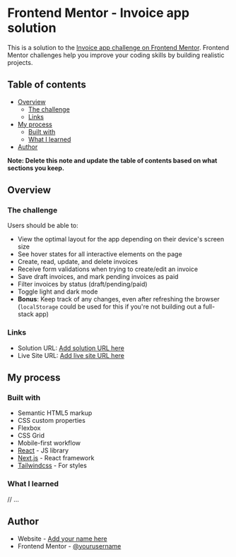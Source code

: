 # Frontend Mentor - Invoice app solution

This is a solution to the [Invoice app challenge on Frontend Mentor](https://www.frontendmentor.io/challenges/invoice-app-i7KaLTQjl). Frontend Mentor challenges help you improve your coding skills by building realistic projects.

## Table of contents

- [Overview](#overview)
  - [The challenge](#the-challenge)
  - [Links](#links)
- [My process](#my-process)
  - [Built with](#built-with)
  - [What I learned](#what-i-learned)
- [Author](#author)

**Note: Delete this note and update the table of contents based on what sections you keep.**

## Overview

### The challenge

Users should be able to:

- View the optimal layout for the app depending on their device's screen size
- See hover states for all interactive elements on the page
- Create, read, update, and delete invoices
- Receive form validations when trying to create/edit an invoice
- Save draft invoices, and mark pending invoices as paid
- Filter invoices by status (draft/pending/paid)
- Toggle light and dark mode
- **Bonus**: Keep track of any changes, even after refreshing the browser (`localStorage` could be used for this if you're not building out a full-stack app)

### Links

- Solution URL: [Add solution URL here](https://your-solution-url.com)
- Live Site URL: [Add live site URL here](https://your-live-site-url.com)

## My process

### Built with

- Semantic HTML5 markup
- CSS custom properties
- Flexbox
- CSS Grid
- Mobile-first workflow
- [React](https://reactjs.org/) - JS library
- [Next.js](https://nextjs.org/) - React framework
- [Tailwindcss](https://tailwindcss.com/) - For styles

### What I learned

// ...

## Author

- Website - [Add your name here](https://www.your-site.com)
- Frontend Mentor - [@yourusername](https://www.frontendmentor.io/profile/yourusername)
